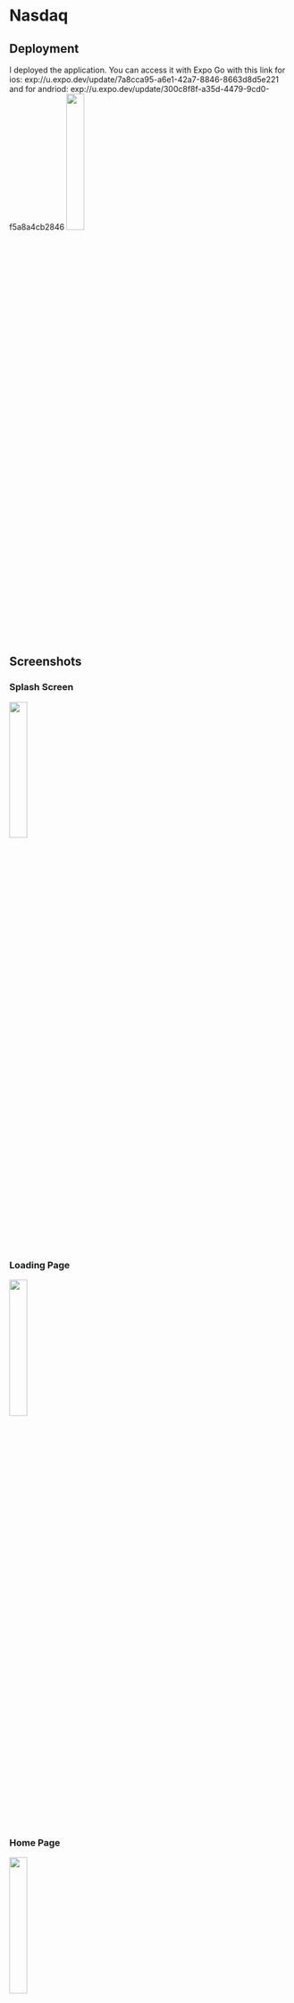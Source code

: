 # Nasdaq

## Deployment
I deployed the application. You can access it with Expo Go with this link for ios: exp://u.expo.dev/update/7a8cca95-a6e1-42a7-8846-8663d8d5e221 and for andriod: exp://u.expo.dev/update/300c8f8f-a35d-4479-9cd0-f5a8a4cb2846
<img src="https://github.com/BadrAlSayed/Nasdaq/assets/81752730/224160e4-a93b-4ecc-b87b-76412ddc01d9" width="25%" height="25%" />

## Screenshots


### Splash Screen
<img src="https://github.com/BadrAlSayed/Nasdaq/assets/81752730/4b66c489-bb1e-4850-b313-8cf960868abb" width="25%" height="25%" />

### Loading Page
<img src="https://github.com/BadrAlSayed/Nasdaq/assets/81752730/821b0d8b-ff69-44cd-8b1e-bae9ad373bb1" width="25%" height="25%" />

### Home Page
<img src="https://github.com/BadrAlSayed/Nasdaq/assets/81752730/2f998a10-5d1f-4d11-bcd6-058cb10ebb7d" width="25%" height="25%" />

### Stock
<img src="https://github.com/BadrAlSayed/Nasdaq/assets/81752730/17a00961-40c6-4afc-95ff-1477885ba43e" width="25%" height="25%" />

### Search Results
<img src="https://github.com/BadrAlSayed/Nasdaq/assets/81752730/9ce62491-3948-4174-a121-3abc7eb61ec8" width="25%" height="25%" />

## Setup


   ```bash
  

   # Install dependencies
   npm install

   # Start the server
   npx expo start


